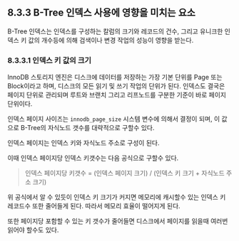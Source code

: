 ## 8.3.3 B-Tree 인덱스 사용에 영향을 미치는 요소

B-Tree 인덱스는 인덱스를 구성하는 칼럼의 크기와 레코드의 건수, 그리고 유니크한 인덱스 키 값의 개수등에 의해 검색이나 변경 작업의 성능이 영향을 받는다.



### 8.3.3.1 인덱스 키 값의 크기

InnoDB 스토리지 엔진은 디스크에 데이터를 저장하는 가장 기본 단위를 Page 또는 Block이라고 하며, 디스크의 모든 읽기 및 쓰기 작업의 단위가 된다. 인덱스도 결국은 페이지 단위로 관리되며 루트와 브랜치 그리고 리프노드를 구분한 기준이 바로 페이지 단위이다.



인덱스 페이지 사이즈는 `innodb_page_size` 시스템 변수에 의해서 결정이 되며, 이 값으로 B-Tree의 자식노드 갯수를 대략적으로 구할수 있다.



인덱스 페이지는 인덱스 키와 자식노드 주소로 구성이 된다.

이때 인덱스 페이지당 인덱스 키갯수는 다음 공식으로 구할수 있다.

> 인덱스 페이지당 키갯수 = (인덱스 페이지 크기) / (인덱스 키 크기 + 자식노드 주소 크기)

위 공식에서 알 수 있듯이 인덱스 키 크기가 커지면 메모리에 캐시할수 있는 인덱스 키 레코드수 또한 줄어들게 된다. 따라서 메모리 효율이 떨어지게 된다.

또한 페이지당 포함할 수 있는 키 갯수가 줄어들면 디스크에서 페이지를 읽을때 여러번 읽어야 할수도 있다.



 